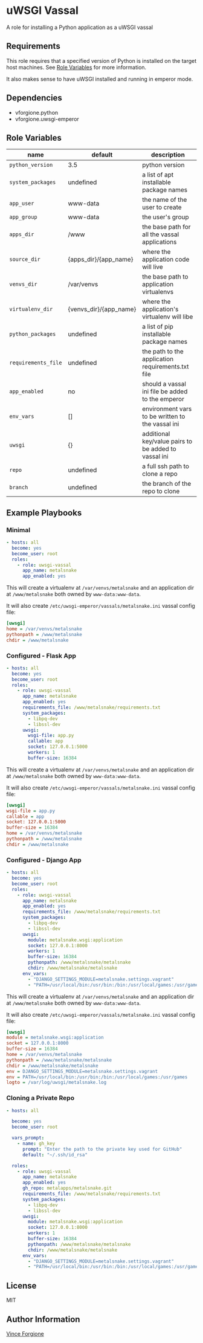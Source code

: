 # uWSGI Vassal

A role for installing a Python application as a uWSGI vassal


## Requirements

This role requires that a specified version of Python is installed on the target host machines. See [Role Variables](#role-variables) for more information.

It also makes sense to have uWSGI installed and running in emperor mode.


## Dependencies

- vforgione.python
- vforgione.uwsgi-emperor


## Role Variables

| name                | default                | description                                          |
| ------------------- | ---------------------- | ---------------------------------------------------- |
| `python_version`    | 3.5                    | python version                                       |
| `system_packages`   | undefined              | a list of apt installable package names              |
| `app_user`          | www-data               | the name of the user to create                       |
| `app_group`         | www-data               | the user's group                                     |
| `apps_dir`          | /www                   | the base path for all the vassal applications        |
| `source_dir`        | {apps_dir}/{app_name}  | where the application code will live                 |
| `venvs_dir`         | /var/venvs             | the base path to application virtualenvs             |
| `virtualenv_dir`    | {venvs_dir}/{app_name} | where the application's virtualenv will libe         |
| `python_packages`   | undefined              | a list of pip installable package names              |
| `requirements_file` | undefined              | the path to the application requirements.txt file    |
| `app_enabled`       | no                     | should a vassal ini file be added to the emperor     |
| `env_vars`          | []                     | environment vars to be written to the vassal ini     |
| `uwsgi`             | {}                     | additional key/value pairs to be added to vassal ini |
| `repo`              | undefined              | a full ssh path to clone a repo                      |
| `branch`            | undefined              | the branch of the repo to clone                      |


## Example Playbooks

### Minimal

```yaml
- hosts: all
  become: yes
  become_user: root
  roles:
    - role: uwsgi-vassal
      app_name: metalsnake
      app_enabled: yes
```

This will create a virtualenv at `/var/venvs/metalsnake` and an application dir at `/www/metalsnake`
both owned by `www-data:www-data`.

It will also create `/etc/uwsgi-emperor/vassals/metalsnake.ini` vassal config file:

```ini
[uwsgi]
home = /var/venvs/metalsnake
pythonpath = /www/metalsnake
chdir = /www/metalsnake
```

### Configured - Flask App

```yaml
- hosts: all
  become: yes
  become_user: root
  roles:
    - role: uwsgi-vassal
      app_name: metalsnake
      app_enabled: yes
      requirements_file: /www/metalsnake/requirements.txt
      system_packages:
        - libpq-dev
        - libssl-dev
      uwsgi:
        wsgi-file: app.py
        callable: app
        socket: 127.0.0.1:5000
        workers: 1
        buffer-size: 16384
```

This will create a virtualenv at `/var/venvs/metalsnake` and an application dir at `/www/metalsnake`
both owned by `www-data:www-data`.

It will also create `/etc/uwsgi-emperor/vassals/metalsnake.ini` vassal config file:

```ini
[uwsgi]
wsgi-file = app.py
callable = app
socket: 127.0.0.1:5000
buffer-size = 16384
home = /var/venvs/metalsnake
pythonpath = /www/metalsnake
chdir = /www/metalsnake
```

### Configured - Django App

```yaml
- hosts: all
  become: yes
  become_user: root
  roles:
    - role: uwsgi-vassal
      app_name: metalsnake
      app_enabled: yes
      requirements_file: /www/metalsnake/requirements.txt
      system_packages:
        - libpq-dev
        - libssl-dev
      uwsgi:
        module: metalsnake.wsgi:application
        socket: 127.0.0.1:8000
        workers: 1
        buffer-size: 16384
        pythonpath: /www/metalsnake/metalsnake
        chdir: /www/metalsnake/metalsnake
      env_vars:
        - "DJANGO_SETTINGS_MODULE=metalsnake.settings.vagrant"
        - "PATH=/usr/local/bin:/usr/bin:/bin:/usr/local/games:/usr/games"
```

This will create a virtualenv at `/var/venvs/metalsnake` and an application dir at `/www/metalsnake`
both owned by `www-data:www-data`.

It will also create `/etc/uwsgi-emperor/vassals/metalsnake.ini` vassal config file:

```ini
[uwsgi]
module = metalsnake.wsgi:application
socket = 127.0.0.1:8000
buffer-size = 16384
home = /var/venvs/metalsnake
pythonpath = /www/metalsnake/metalsnake
chdir = /www/metalsnake/metalsnake
env = DJANGO_SETTINGS_MODULE=metalsnake.settings.vagrant
env = PATH=/usr/local/bin:/usr/bin:/bin:/usr/local/games:/usr/games
logto = /var/log/uwsgi/metalsnake.log
```


### Cloning a Private Repo

```yaml
- hosts: all

  become: yes
  become_user: root

  vars_prompt:
    - name: gh_key
      prompt: "Enter the path to the private key used for GitHub"
      default: "~/.ssh/id_rsa"

  roles:
    - role: uwsgi-vassal
      app_name: metalsnake
      app_enabled: yes
      gh_repo: metalapps/metalsnake.git
      requirements_file: /www/metalsnake/requirements.txt
      system_packages:
        - libpq-dev
        - libssl-dev
      uwsgi:
        module: metalsnake.wsgi:application
        socket: 127.0.0.1:8000
        workers: 1
        buffer-size: 16384
        pythonpath: /www/metalsnake/metalsnake
        chdir: /www/metalsnake/metalsnake
      env_vars:
        - "DJANGO_SETTINGS_MODULE=metalsnake.settings.vagrant"
        - "PATH=/usr/local/bin:/usr/bin:/bin:/usr/local/games:/usr/games"
```


## License

MIT


## Author Information

[Vince Forgione](https://github.com/vforgione)
